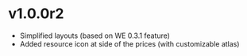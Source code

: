 #  v1.0.0r2
- Simplified layouts (based on WE 0.3.1 feature)
- Added resource icon at side of the prices (with customizable atlas)